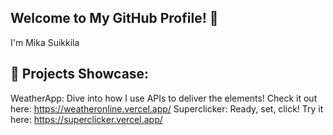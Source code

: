## Welcome to My GitHub Profile! 👋
I'm Mika Suikkila

## 🔭 Projects Showcase:
WeatherApp: Dive into how I use APIs to deliver the elements! Check it out here: https://weatheronline.vercel.app/
Superclicker: Ready, set, click! Try it here: https://superclicker.vercel.app/

<!--
**Msuikkila/Msuikkila** is a ✨ _special_ ✨ repository because its `README.md` (this file) appears on your GitHub profile.

Here are some ideas to get you started:

- 🔭 I’m currently working on ...
- 🌱 I’m currently learning ...
- 👯 I’m looking to collaborate on ...
- 🤔 I’m looking for help with ...
- 💬 Ask me about ...
- 📫 How to reach me: ...
- 😄 Pronouns: ...
- ⚡ Fun fact: ...
-->

